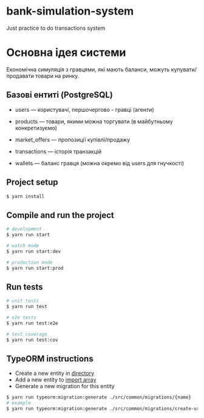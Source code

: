 # bank-simulation-system
Just practice to do transactions system

# Основна ідея системи
Економічна симуляція з гравцями, які мають баланси, можуть купувати/продавати товари на ринку.
## Базові ентиті (PostgreSQL)

- users — користувачі, першочергово - гравці (агенти)

- products — товари, якими можна торгувати (в майбутньому конкретизуємо)

- market_offers — пропозиції купівлі/продажу 

- transactions — історія транзакцій

- wallets — баланс гравця (можна окремо від users для гнучкості)
## Project setup

```bash
$ yarn install
```

## Compile and run the project

```bash
# development
$ yarn run start

# watch mode
$ yarn run start:dev

# production mode
$ yarn run start:prod
```

## Run tests

```bash
# unit tests
$ yarn run test

# e2e tests
$ yarn run test:e2e

# test coverage
$ yarn run test:cov
```

## TypeORM instructions
* Create a new entity in [directory](/src/common/entities)
* Add a new entity to [import array](/src/common/entities/index.ts)
* Generate a new migration for this entity

```bash
$ yarn run typeorm:migration:generate ./src/common/migrations/{name}
# example
$ yarn run typeorm:migration:generate ./src/common/migrations/create-users
```